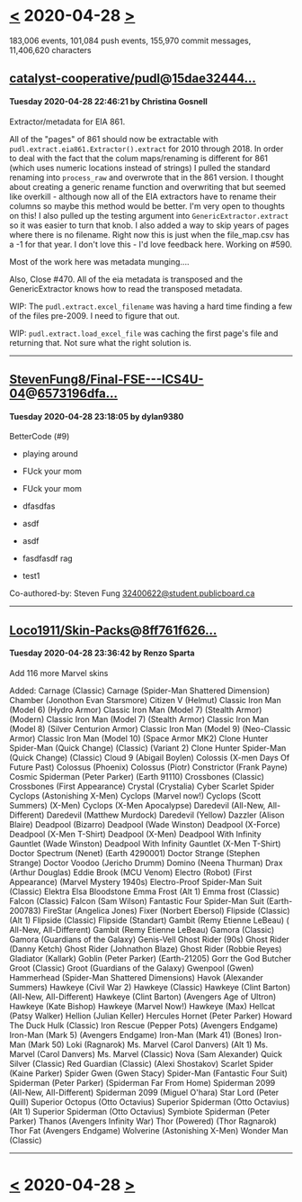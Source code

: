 # [<](2020-04-27.md) 2020-04-28 [>](2020-04-29.md)

183,006 events, 101,084 push events, 155,970 commit messages, 11,406,620 characters


## [catalyst-cooperative/pudl](https://github.com/catalyst-cooperative/pudl)@[15dae32444...](https://github.com/catalyst-cooperative/pudl/commit/15dae32444f518bc9cad851fff902a574a7bfaff)
#### Tuesday 2020-04-28 22:46:21 by Christina Gosnell

Extractor/metadata for EIA 861.

All of the "pages" of 861 should now be extractable with 
`pudl.extract.eia861.Extractor().extract` for 2010 through 2018. In 
order to deal with the fact that the colum maps/renaming is different 
for 861 (which uses numeric locations instead of strings) I pulled the 
standard renaming into `process_raw` and overwrote that in the 861 
version. I thought about creating a generic rename function and 
overwriting that but seemed like overkill - although now all of the EIA 
extractors have to rename their columns so maybe this method would be 
better. I'm very open to thoughts 
on this! I also pulled up the testing argument into 
`GenericExtractor.extract` 
so it was easier to turn that knob. I also added a way to skip years of 
pages where there is no filename. Right now this is just when the 
file_map.csv has a -1 for that year. I don't love this - I'd love 
feedback here. Working on #590.

Most of the work here was metadata munging....

Also, Close #470. All of the eia metadata is transposed and the 
GenericExtractor knows how to read the transposed metadata.

WIP: The `pudl.extract.excel_filename` was having a hard time finding a 
few of the files pre-2009. I need to figure that out.

WIP: `pudl.extract.load_excel_file` was caching the first page's file 
and returning that. Not sure what the right solution is.

---
## [StevenFung8/Final-FSE---ICS4U-04](https://github.com/StevenFung8/Final-FSE---ICS4U-04)@[6573196dfa...](https://github.com/StevenFung8/Final-FSE---ICS4U-04/commit/6573196dfa72d4d3ff8a0689d331c1bf00d65ebf)
#### Tuesday 2020-04-28 23:18:05 by dylan9380

BetterCode (#9)

* playing around

* FUck your mom

* FUck your mom

* dfasdfas

* asdf

* asdf

* fasdfasdf rag

* test1

Co-authored-by: Steven Fung <32400622@student.publicboard.ca>

---
## [Loco1911/Skin-Packs](https://github.com/Loco1911/Skin-Packs)@[8ff761f626...](https://github.com/Loco1911/Skin-Packs/commit/8ff761f626a5655cee0453958a88d9cb344b7fdf)
#### Tuesday 2020-04-28 23:36:42 by Renzo Sparta

Add 116 more Marvel skins

Added:
Carnage (Classic)
Carnage (Spider-Man Shattered Dimension)
Chamber (Jonothon Evan Starsmore)
Citizen V (Helmut)
Classic Iron Man (Model 6) (Hydro Armor)
Classic Iron Man (Model 7) (Stealth Armor) (Modern)
Classic Iron Man (Model 7) (Stealth Armor)
Classic Iron Man (Model 8) (Silver Centurion Armor)
Classic Iron Man (Model 9) (Neo-Classic Armor)
Classic Iron Man (Model 10) (Space Armor MK2)
Clone Hunter Spider-Man (Quick Change) (Classic) (Variant 2)
Clone Hunter Spider-Man (Quick Change) (Classic)
Cloud 9 (Abigail Boylen)
Colossis (X-men Days Of Future Past)
Colossus (Phoenix)
Colossus (Piotr)
Constrictor (Frank Payne)
Cosmic Spiderman (Peter Parker) (Earth 91110)
Crossbones (Classic)
Crossbones (First Appearance)
Crystal (Crystalia)
Cyber Scarlet Spider
Cyclops (Astonishing X-Men)
Cyclops (Marvel now!)
Cyclops (Scott Summers) (X-Men)
Cyclops (X-Men Apocalypse)
Daredevil (All-New, All-Different)
Daredevil (Matthew Murdock)
Daredevil (Yellow)
Dazzler (Alison Blaire)
Deadpool (Bizarro)
Deadpool (Wade Winston)
Deadpool (X-Force)
Deadpool (X-Men T-Shirt)
Deadpool (X-Men)
Deadpool With Infinity Gauntlet (Wade Winston)
Deadpool With Infinity Gauntlet (X-Men T-Shirt)
Doctor Spectrum (Nenet) (Earth 4290001)
Doctor Strange (Stephen Strange)
Doctor Voodoo (Jericho Drumm)
Domino (Neena Thurman)
Drax (Arthur Douglas)
Eddie Brook (MCU Venom)
Electro (Robot) (First Appearance) (Marvel Mystery 1940s)
Electro-Proof Spider-Man Suit (Classic)
Elektra
Elsa Bloodstone
Emma Frost (Alt 1)
Emma frost (Classic)
Falcon (Classic)
Falcon (Sam Wilson)
Fantastic Four Spider-Man Suit (Earth-200783)
FireStar (Angelica Jones)
Fixer (Norbert Ebersol)
Flipside (Classic) (Alt 1)
Flipside (Classic)
Flipside (Standart)
Gambit (Remy Etienne LeBeau) ( All-New, All-Different)
Gambit (Remy Etienne LeBeau)
Gamora (Classic)
Gamora (Guardians of the Galaxy)
Genis-Vell
Ghost Rider (90s)
Ghost Rider (Danny Ketch)
Ghost Rider (Johnathon Blaze)
Ghost Rider (Robbie Reyes)
Gladiator (Kallark)
Goblin (Peter Parker) (Earth-21205)
Gorr the God Butcher
Groot (Classic)
Groot (Guardians of the Galaxy)
Gwenpool (Gwen)
Hammerhead (Spider-Man Shattered Dimensions)
Havok (Alexander Summers)
Hawkeye (Civil War 2)
Hawkeye (Classic)
Hawkeye (Clint Barton) (All-New, All-Different)
Hawkeye (Clint Barton) (Avengers Age of Ultron)
Hawkeye (Kate Bishop)
Hawkeye (Marvel Now!)
Hawkeye (Max)
Hellcat (Patsy Walker)
Hellion (Julian Keller)
Hercules
Hornet (Peter Parker)
Howard The Duck
Hulk (Classic)
Iron Rescue (Pepper Pots) (Avengers Endgame)
Iron-Man (Mark 5) (Avengers Endgame)
Iron-Man (Mark 41) (Bones)
Iron-Man (Mark 50)
Loki (Ragnarok)
Ms. Marvel (Carol Danvers) (Alt 1)
Ms. Marvel (Carol Danvers)
Ms. Marvel (Classic)
Nova (Sam Alexander)
Quick Silver (Classic)
Red Guardian (Classic) (Alexi Shostakov)
Scarlet Spider (Kaine Parker)
Spider Gwen (Gwen Stacy)
Spider-Man (Fantastic Four Suit)
Spiderman (Peter Parker) (Spiderman Far From Home)
Spiderman 2099 (All-New, All-Different)
Spiderman 2099 (Miguel O'hara)
Star Lord (Peter Quill)
Superior Octopus (Otto Octavius)
Superior Spiderman (Otto Octavius) (Alt 1)
Superior Spiderman (Otto Octavius)
Symbiote Spiderman (Peter Parker)
Thanos (Avengers Infinity War)
Thor (Powered) (Thor Ragnarok)
Thor Fat (Avengers Endgame)
Wolverine (Astonishing X-Men)
Wonder Man (Classic)

---

# [<](2020-04-27.md) 2020-04-28 [>](2020-04-29.md)

